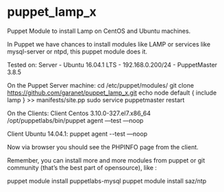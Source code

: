 # puppet_lamp_x
Puppet Module to install Lamp on CentOS and Ubuntu machines.

In Puppet we have chances to install modules like LAMP or services like mysql-server or ntpd, this puppet module does it.

Tested on:
Server - Ubuntu 16.04.1 LTS - 192.168.0.200/24 - PuppetMaster 3.8.5

On the Puppet Server machine:
cd /etc/puppet/modules/
git clone https://github.com/garanet/puppet_lamp_x.git
echo node default { include lamp } >> manifests/site.pp
sudo service puppetmaster restart

On the Clients:
Client Centos 3.10.0-327.el7.x86_64
/opt/puppetlabs/bin/puppet agent —test —noop

Client Ubuntu 14.04.1:
puppet agent --test —noop

Now via browser you should see the PHPINFO page from the client.

Remember, you can install more and more modules from puppet or git community (that’s the best part of opensource), like :

puppet module install puppetlabs-mysql
puppet module install saz/ntp
